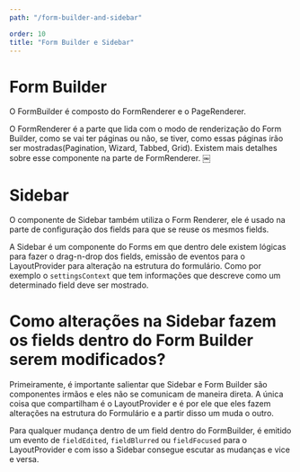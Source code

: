 ```yaml
---
path: "/form-builder-and-sidebar"

order: 10
title: "Form Builder e Sidebar"
---
```


# Form Builder

O FormBuilder é composto do FormRenderer e o PageRenderer.

O FormRenderer é a parte que lida com o modo de renderização do Form Builder, como se vai ter páginas ou não, se tiver, como essas páginas irão ser mostradas(Pagination, Wizard, Tabbed, Grid). Existem mais detalhes sobre esse componente na parte de FormRenderer.
￼
# Sidebar
O componente de Sidebar também utiliza o Form Renderer, ele é usado na parte de configuração dos fields para que se reuse os mesmos fields.

A Sidebar é um componente do Forms em que dentro dele existem lógicas para fazer o drag-n-drop dos fields, emissão de eventos para o LayoutProvider para alteração na estrutura do formulário. Como por exemplo o `settingsContext` que tem informações que descreve como um determinado field deve ser mostrado.

# Como alterações na Sidebar fazem os fields dentro do Form Builder serem modificados?
Primeiramente, é importante salientar que Sidebar e Form Builder são componentes irmãos e eles não se comunicam de maneira direta. A única coisa que compartilham é o LayoutProvider e é por ele que eles fazem alterações na estrutura do Formulário e a partir disso um muda o outro.

Para qualquer mudança dentro de um field dentro do FormBuilder,  é emitido um evento de `fieldEdited`, `fieldBlurred` ou `fieldFocused` para o 
LayoutProvider e com isso a Sidebar consegue escutar as mudanças e vice e versa.
